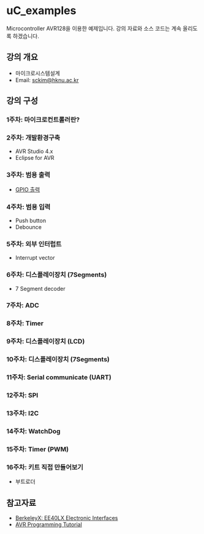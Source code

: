 # uC_examples
Microcontroller AVR128을 이용한 예제입니다.
강의 자료와 소스 코드는 계속 올리도록 하겠습니다.

## 강의 개요
+ 마이크로시스템설계
+ Email: sckim@hknu.ac.kr

## 강의 구성 
### 1주차: 마이크로컨트롤러란? 
### 2주차: 개발환경구축
+ AVR Studio 4.x
+ Eclipse for AVR
### 3주차: 범용 출력
+ [GPIO 출력](https://github.com/sckim/uC_examples/blob/master/10_Blink/Blink.c)
### 4주차: 범용 입력 
+ Push button
+ Debounce
### 5주차: 외부 인터럽트 
+ Interrupt vector
### 6주차: 디스플레이장치 (7Segments) 
+ 7 Segment decoder
### 7주차: ADC 
### 8주차: Timer
### 9주차: 디스플레이장치 (LCD) 
### 10주차: 디스플레이장치 (7Segments) 
### 11주차: Serial communicate (UART)
### 12주차: SPI
### 13주차: I2C
### 14주차: WatchDog
### 15주차: Timer (PWM)
### 16주차: 키트 직접 만들어보기
+ 부트로더

## 참고자료
+ [BerkeleyX: EE40LX Electronic Interfaces](https://courses.edx.org/courses/course-v1:BerkeleyX+EE40LX+2T2015/info)
+ [AVR Programming Tutorial](http://ocw.mit.edu/courses/media-arts-and-sciences/mas-962-special-topics-new-textiles-spring-2010/readings-lectures-tutorials/tut06_avr1/)
